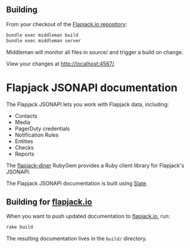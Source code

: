 ## Building

From your checkout of the [Flapjack.io repository](https://github.com/flapjack/flapjack.io):

``` bash
bundle exec middleman build
bundle exec middleman server
```

Middleman will monitor all files in source/ and trigger a build on change.

View your changes at [http://localhost:4567/](http://localhost:4567/).

# Flapjack JSONAPI documentation


The Flapjack JSONAPI lets you work with Flapjack data, including:

- Contacts
- Media
- PagerDuty credentials
- Notification Rules
- Entities
- Checks
- Reports


The [flapjack-diner](http://github.com/flapjack/flapjack-diner) RubyGem provides a Ruby client library for Flapjack's JSONAPI.

The Flapjack JSONAPI documentation is built using [Slate](https://github.com/tripit/slate).

## Building for [flapjack.io](http://flapjack.io/)

When you want to push updated documentation to [flapjack.io](http://flapjack.io/), run:

``` bash
rake build
```

The resulting documentation lives in the `build/` directory.

